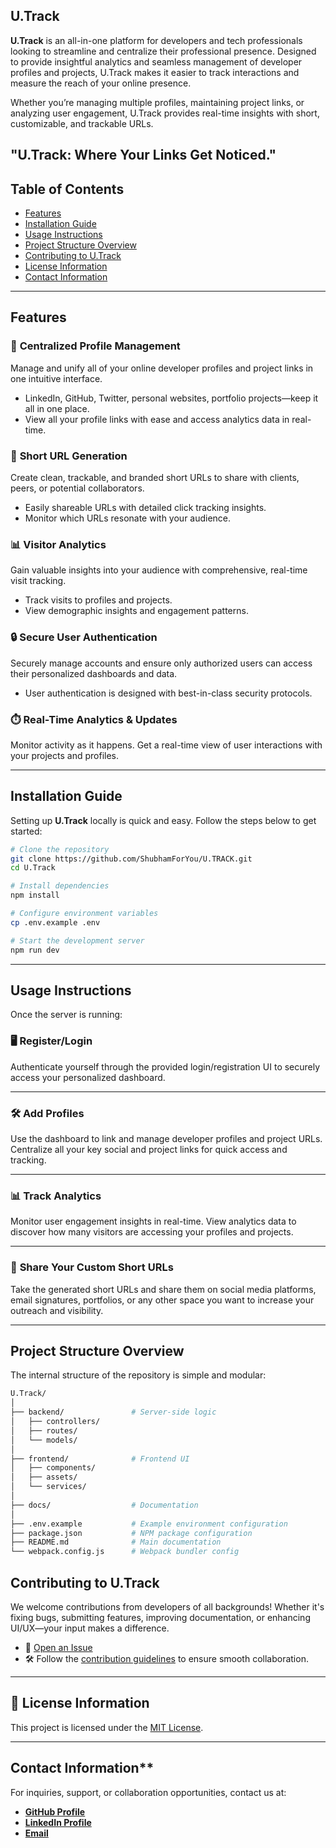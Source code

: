 <!-- # U.Track

U.Track is a powerful platform designed to centralize and manage your developer profiles and projects. Generate short URLs for your profiles, track visits, and get real-time analytics to understand your online presence better.

## Table of Contents

- [Features](#features)
- [Installation](#installation)
- [Usage](#usage)
- [Project Structure](#project-structure)
- [Contributing](#contributing)
- [License](#license)
- [Contact](#contact)

## Features

- **Centralized Profile Management**: Aggregate all your developer profiles and project links in one place.
- **Short URL Generation**: Generate short, trackable URLs for each profile and project link.
- **Visitor Analytics**: Track and record the number of visits to each profile and project.
- **User Authentication**: Securely manage user accounts and access.
- **Real-Time Updates**: View visit counts and other analytics data in real time.

## Installation

1. Clone the repository:
   ```bash
   git clone https://github.com/ShubhamForYou/U.TRACK.git
   cd U.Track
## Project Structure
   U.track/
      ├── controllers/
      │   ├── authController.js
      │   ├── profileController.js
      ├── models/
      │   ├── User.js
      │   ├── Profile.js
      ├── views/
      │   ├── index.ejs
      │   ├── login.ejs
      │   ├── dashboard.ejs
      ├── routes/
      │   ├── authRoutes.js
      │   ├── profileRoutes.js
      ├── public/
      │   ├── css/
      │   └── js/
      ├── .env
      ├── .gitignore
      ├── package.json
      ├── server.js

## Contributing

We welcome contributions to U.Track! Here's how you can help:

1. Fork the repository.
   [U.TRACK](https://github.com/ShubhamForYou/U.TRACK.git)
   ```bash
   git fork https://github.com/ShubhamForYou/U.TRACK.git

3. Create a new branch:
   ```bash
   git checkout -b feature/your-feature-name
4. Make your changes and commit them:
   ```bash
   git commit -m "Add some feature"
5. Push to the branch:
   ```bash
   git push origin feature/your-feature-name
6. Open a pull request.

## License
This project is licensed under the MIT License. See the [LICENSE](https://github.com/ShubhamForYou/U.TRACK/blob/main/LICENSE?form=MG0AV3) file for more details.

## Contact

GitHub: [ShubhamForYou](https://github.com/ShubhamForYou) -->

## U.Track

**U.Track** is an all-in-one platform for developers and tech professionals looking to streamline and centralize their professional presence. Designed to provide insightful analytics and seamless management of developer profiles and projects, U.Track makes it easier to track interactions and measure the reach of your online presence.

Whether you’re managing multiple profiles, maintaining project links, or analyzing user engagement, U.Track provides real-time insights with short, customizable, and trackable URLs.

## **"U.Track: Where Your Links Get Noticed."**

## Table of Contents

- [Features](#features)
- [Installation Guide](#installation-guide)
- [Usage Instructions](#usage-instructions)
- [Project Structure Overview](#project-structure-overview)
- [Contributing to U.Track](#contributing-to-u.track)
- [License Information](#license-information)
- [Contact Information](#contact-information)

---

## Features

### 🚀 **Centralized Profile Management**

Manage and unify all of your online developer profiles and project links in one intuitive interface.

- LinkedIn, GitHub, Twitter, personal websites, portfolio projects—keep it all in one place.
- View all your profile links with ease and access analytics data in real-time.

### 🔗 **Short URL Generation**

Create clean, trackable, and branded short URLs to share with clients, peers, or potential collaborators.

- Easily shareable URLs with detailed click tracking insights.
- Monitor which URLs resonate with your audience.

### 📊 **Visitor Analytics**

Gain valuable insights into your audience with comprehensive, real-time visit tracking.

- Track visits to profiles and projects.
- View demographic insights and engagement patterns.

### 🔒 **Secure User Authentication**

Securely manage accounts and ensure only authorized users can access their personalized dashboards and data.

- User authentication is designed with best-in-class security protocols.

### ⏱️ **Real-Time Analytics & Updates**

Monitor activity as it happens. Get a real-time view of user interactions with your projects and profiles.

---

## Installation Guide

Setting up **U.Track** locally is quick and easy. Follow the steps below to get started:

```bash
# Clone the repository
git clone https://github.com/ShubhamForYou/U.TRACK.git
cd U.Track

# Install dependencies
npm install

# Configure environment variables
cp .env.example .env

# Start the development server
npm run dev
```

---

## Usage Instructions

Once the server is running:

### 🖥️ **Register/Login**

Authenticate yourself through the provided login/registration UI to securely access your personalized dashboard.

---

### 🛠️ **Add Profiles**

Use the dashboard to link and manage developer profiles and project URLs. Centralize all your key social and project links for quick access and tracking.

---

### 📊 **Track Analytics**

Monitor user engagement insights in real-time. View analytics data to discover how many visitors are accessing your profiles and projects.

---

### 🔗 **Share Your Custom Short URLs**

Take the generated short URLs and share them on social media platforms, email signatures, portfolios, or any other space you want to increase your outreach and visibility.

---

## Project Structure Overview

The internal structure of the repository is simple and modular:

```bash
U.Track/
│
├── backend/               # Server-side logic
│   ├── controllers/
│   ├── routes/
│   └── models/
│
├── frontend/              # Frontend UI
│   ├── components/
│   ├── assets/
│   └── services/
│
├── docs/                  # Documentation
│
├── .env.example           # Example environment configuration
├── package.json           # NPM package configuration
├── README.md              # Main documentation
└── webpack.config.js      # Webpack bundler config

```

## Contributing to U.Track

We welcome contributions from developers of all backgrounds! Whether it's fixing bugs, submitting features, improving documentation, or enhancing UI/UX—your input makes a difference.

- 🎯 [Open an Issue](https://github.com/ShubhamForYou/U.TRACK/issues)
- 🛠️ Follow the [contribution guidelines](#) to ensure smooth collaboration.

---

## 📜 License Information

This project is licensed under the [MIT License](LICENSE).

---

## Contact Information\*\*

For inquiries, support, or collaboration opportunities, contact us at:

- [**GitHub Profile**](https://github.com/ShubhamForYou)
- [**LinkedIn Profile**](https://www.linkedin.com/in/shubhamforyou)
- [**Email**](mailto:shubham.devforyou@gmail.com)
